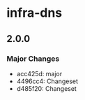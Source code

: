 # infra-dns

## 2.0.0

### Major Changes

- acc425d: major
- 4496cc4: Changeset
- d485f20: Changeset
